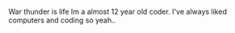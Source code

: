 War thunder is life
Im a almost 12 year old coder. I've always liked computers and coding so yeah..

